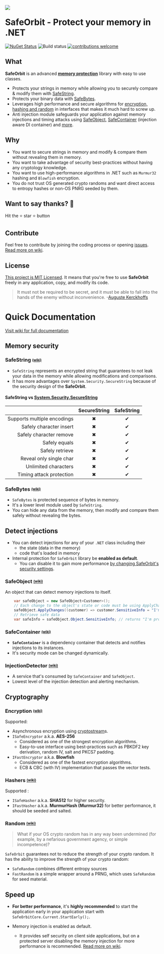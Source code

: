 


<img align="left" src="https://raw.githubusercontent.com/undergroundwires/SafeOrbit/master/docs/img/logo/logo_60x60.png"> 

# **SafeOrbit** - Protect your memory in .NET

[![NuGet Status](https://img.shields.io/nuget/v/SafeOrbit.svg?style=flat)](https://www.nuget.org/packages/SafeOrbit/) ![Build status](https://github.com/undergroundwires/SafeOrbit/workflows/Build%20&%20test/badge.svg) [![contributions welcome](https://img.shields.io/badge/contributions-welcome-brightgreen.svg?style=flat)](https://github.com/undergroundwires/SafeOrbit/issues)

## What

**SafeOrbit** is an advanced [**memory protection**](#memory-security) library with easy to use classes.

* Protects your strings in memory while allowing you to securely compare & modify them with [SafeString](https://github.com/undergroundwires/SafeOrbit/wiki/SafeString).
* Protects your binary data with [SafeBytes](https://github.com/undergroundwires/SafeOrbit/wiki/SafeBytes).
* Leverages high performance and secure algorithms for [encryption, hashing and random](#cryptography) in interfaces that makes it much hard to screw up.
* Anti injection module safeguards your application against memory injections and timing attacks using [SafeObject](https://github.com/undergroundwires/SafeOrbit/wiki/SafeObject), [SafeContainer](https://github.com/undergroundwires/SafeOrbit/wiki/SafeObject) (injection aware DI container) and [more](https://github.com/undergroundwires/SafeOrbit/wiki).

## Why

* You want to secure strings in memory and modify & compare them without revealing them in memory.
* You want to take advantage of security best-practices without having any cryptology knowledge.
* You want to use high-performance algorithms in .NET such as `Murmur32` hashing and `Blowfish` encryption.
* You do not trust OS generated crypto randoms and want direct access to entropy hashes or non-OS PNRG seeded by them.

## Want to say thanks? :beer:

Hit the :star: star :star: button

## Contribute

Feel free to contribute by joining the coding process or opening [issues](https://github.com/undergroundwires/safeOrbit/issues). [Read more on wiki](https://github.com/undergroundwires/SafeOrbit/wiki/Contribute).

## License

[This project is MIT Licensed](LICENSE). It means that you're free to use **SafeOrbit** freely in any application, copy, and modify its code.

> It must not be required to be secret, and it must be able to fall into the hands of the enemy without inconvenience.
> -[Auguste Kerckhoffs](https://en.wikipedia.org/wiki/Kerckhoffs%27s_principle)

# Quick Documentation

[Visit wiki for full documentation](https://github.com/undergroundwires/SafeOrbit/wiki)

## Memory security

### SafeString <sub><sup>[(wiki)](https://github.com/undergroundwires/SafeOrbit/wiki/SafeBytes)</sub></sup>

* `SafeString` represents an encrypted string that guarantees to not leak your data in the memory while allowing modifications and comparisons.
* It has more advantages over `System.Security.SecureString` because of the security design of the **SafeOrbit**.

#### SafeString vs [System.Security.SecureString](https://msdn.microsoft.com/en-us/library/system.security.securestring(v=vs.110).aspx)

|                              | SecureString | SafeString |
|-----------------------------:|:------------:|:----------:|
|  Supports multiple encodings |       ✖     |     ✔      |
|      Safely character insert |       ✖     |     ✔      |
|      Safely character remove |       ✖     |     ✔      |
|                Safely equals |       ✖     |     ✔      |
|              Safely retrieve |       ✖     |     ✔      |
|      Reveal only single char |       ✖     |     ✔      |
|         Unlimited characters |       ✖     |     ✔      |
|     Timing attack protection |       ✖     |     ✔      |

### SafeBytes <sub><sup>[(wiki)](https://github.com/undergroundwires/SafeOrbit/wiki/SafeBytes)</sub></sup>

* `SafeBytes` is protected sequence of bytes in memory.
* It's a lower level module used by `SafeString`.
* You can hide any data from the memory, then modify and compare them safely without revealing the bytes.

## Detect injections

* You can detect injections for any of your `.NET` class including their
  * the state (data in the memory)
  * code that's loaded in memory
* Internal protection for `SafeOrbit` library be **enabled as default**.
  * You can disable it to gain more performance [by changing SafeOrbit's security settings](https://github.com/undergroundwires/SafeOrbit/wiki/Library-settings#change-security-settings).

### SafeObject <sub><sup>[(wiki)](https://github.com/undergroundwires/SafeOrbit/wiki/SafeObject)</sub></sup>

An object that can detect memory injections to itself.

```C#
    var safeObject = new SafeObject<Customer>();
    // Each change to the object's state or code must be using ApplyChanges
    safeObject.ApplyChanges((customer) => customer.SensitiveInfo = "I'm protected!");
    // Retrieve safe data
    var safeInfo = safeObject.Object.SensitiveInfo; // returns "I'm protected!" or alerts if any injection is detected
```

### SafeContainer <sub><sup>[(wiki)](https://github.com/undergroundwires/SafeOrbit/wiki/SafeContainer)</sub></sup>

* **`SafeContainer`** is a dependency container that detects and notifies injections to its instances.
* It's security mode can be changed dynamically.

### InjectionDetector <sub><sup>[(wiki)](https://github.com/undergroundwires/SafeOrbit/wiki/InjectionDetector)</sub></sup>

* A service that's consumed by `SafeContainer` and `SafeObject`.
* Lowest level of the injection detection and alerting mechanism.

## Cryptography

### Encryption <sub><sup>[(wiki)](https://github.com/undergroundwires/SafeOrbit/wiki/Encryption)</sub></sup>

Supported:

* Asynchronous encryption using [cryptostream](https://msdn.microsoft.com/en-us/library/hh472379(v=vs.110).aspx)s.
* `ISafeEncryptor` a.k.a. **AES-256**
  * Considered as one of the strongest encryption algorithms.
  * Easy-to-use interface using best-practices such as PBKDF2 key derivation, random IV, salt and PKCS7 padding.
* `IFastEncryptor` a.k.a. **Blowfish**
  * Considered as one of the fastest encryption algorithms.
  * ECB & CBC (with IV) implementation that passes the vector tests.

### Hashers <sub><sup>[(wiki)](https://github.com/undergroundwires/SafeOrbit/wiki/Hashers)</sub></sup>

Supported :

* `ISafeHasher` a.k.a. **SHA512** for higher security.
* `IFastHasher` a.k.a. **MurmurHash (Murmur32)** for better performance, it should be seeded and salted.

### Random <sub><sup>[(wiki)](https://github.com/undergroundwires/SafeOrbit/wiki/Random)</sub></sup>

> What if your OS crypto random has in any way been undermined (for example, by a nefarious government agency, or simple incompetence)?

`SafeOrbit` guarantees not to reduce the strength of your crypto random. It has the ability to improve the strength of your crypto random:

* `SafeRandom` combines different entropy sources
* `FastRandom` is a simple wrapper around a PRNG, which uses `SafeRandom` for seed material.

## Speed up

* **For better performance**, it's **highly recommended** to start the application early in your application start with `SafeOrbitCore.Current.StartEarly();`.

* Memory injection is enabled as default.
  * It provides self security on client side applications, but on a protected server disabling the memory injection for more performance is recommended. [Read more on wiki](https://github.com/undergroundwires/SafeOrbit/wiki/Library-settings#change-security-settings).
